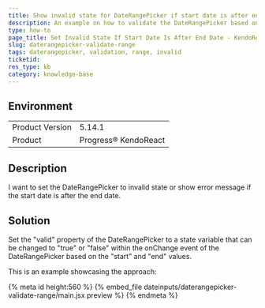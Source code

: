 ```yaml
---
title: Show invalid state for DateRangePicker if start date is after end date
description: An example on how to validate the DateRangePicker based on the start and end dates
type: how-to
page_title: Set Invalid State If Start Date Is After End Date - KendoReact DateRangePicker
slug: daterangepicker-validate-range
tags: daterangepicker, validation, range, invalid
ticketid: 
res_type: kb
category: knowledge-base
---
```


## Environment
<table>
    <tbody>
	    <tr> 
	    	<td>Product Version</td>
	    	<td>5.14.1</td>
	    </tr>
	    <tr>
	    	<td>Product</td>
	    	<td>Progress® KendoReact</td>
	    </tr>
    </tbody>
</table>


## Description
I want to set the DateRangePicker to invalid state or show error message if the start date is after the end date.


## Solution
Set the "valid" property of the DateRangePicker to a state variable that can be changed to "true" or "false" within the onChange event of the DateRangePicker based on the "start" and "end" values.

This is an example showcasing the approach:

{% meta id height:560 %}
{% embed_file dateinputs/daterangepicker-validate-range/main.jsx preview %}
{% endmeta %}

